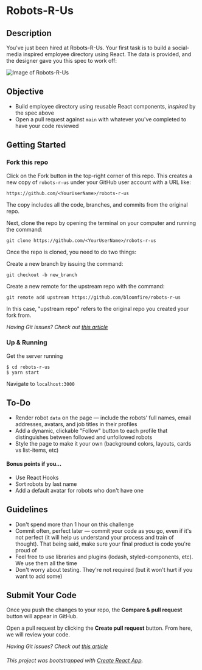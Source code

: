# Robots-R-Us

## Description

You've just been hired at Robots-R-Us. Your first task is to build a social-media inspired employee directory using React. The data is provided, and the designer gave you this spec to work off:

![Image of Robots-R-Us](https://i.imgur.com/kcDj5a5.png)

## Objective

* Build employee directory using reusable React components, _inspired_ by the spec above
* Open a pull request against `main` with whatever you've completed to have your code reviewed

## Getting Started

### Fork this repo

Click on the Fork button in the top-right corner of this repo. This creates a new copy of `robots-r-us` under your GitHub user account with a URL like:
```
https://github.com/<YourUserName>/robots-r-us
```
The copy includes all the code, branches, and commits from the original repo.

Next, clone the repo by opening the terminal on your computer and running the command:

```
git clone https://github.com/<YourUserName>/robots-r-us
```
Once the repo is cloned, you need to do two things:

Create a new branch by issuing the command:
```
git checkout -b new_branch
```

Create a new remote for the upstream repo with the command:
```
git remote add upstream https://github.com/bloomfire/robots-r-us
```
In this case, "upstream repo" refers to the original repo you created your fork from.

_Having Git issues? Check out [this article](https://opensource.com/article/19/7/create-pull-request-github)_

### Up & Running

Get the server running

```
$ cd robots-r-us
$ yarn start
```

Navigate to `localhost:3000`

## To-Do
* Render robot `data` on the page — include the robots' full names, email addresses, avatars, and job titles in their profiles
* Add a dynamic, clickable "Follow" button to each profile that distinguishes between followed and unfollowed robots
* Style the page to make it your own (background colors, layouts, cards vs list-items, etc)

#### Bonus points if you...
* Use React Hooks
* Sort robots by last name
* Add a default avatar for robots who don't have one

## Guidelines
* Don't spend more than 1 hour on this challenge
* Commit often, perfect later — commit your code as you go, even if it's not perfect (it will help us understand your process and train of thought). That being said, make sure your final product is code you're proud of
* Feel free to use libraries and plugins (lodash, styled-components, etc). We use them all the time
* Don't worry about testing. They're not required (but it won't hurt if you want to add some)

## Submit Your Code

Once you push the changes to your repo, the **Compare & pull request** button will appear in GitHub.

Open a pull request by clicking the **Create pull request** button. From here, we will review your code. 

_Having Git issues? Check out [this article](https://opensource.com/article/19/7/create-pull-request-github)_

###### This project was bootstrapped with [Create React App](https://github.com/facebook/create-react-app).
